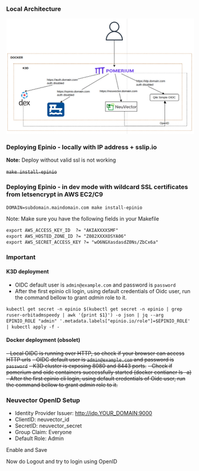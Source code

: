 
### Local Architecture

![](pomerium/k3d-architecture.png)

### Deploying Epinio - locally with IP address + sslip.io
 **Note:** Deploy without valid ssl is not working

~~`make install-epinio`~~

### Deploying Epinio - in dev mode with wildcard SSL certificates from letsencrypt in AWS EC2/C9
`DOMAIN=subdomain.maindomain.com make install-epinio`

Note: Make sure you have the following fields in your Makefile
```
export AWS_ACCESS_KEY_ID  ?= "AKIAXXXXSMF"
export AWS_HOSTED_ZONE_ID ?= "Z082XXXXOSYA06"
export AWS_SECRET_ACCESS_KEY ?= "wO6NGXasdasdZ0Ns/ZbCx6a"
```

### Important 
#### K3D deployment
- OIDC default user is `admin@example.com` and password is `password`
- After the first epinio cli login, using default credentials of Oidc user, run the command bellow to grant *admin* role to it.

```
kubectl get secret -n epinio $(kubectl get secret -n epinio | grep ruser-orbitadmspeedy | awk '{print $1}') -o json | jq --arg EPINIO_ROLE "admin" '.metadata.labels["epinio.io/role"]=$EPINIO_ROLE' | kubectl apply -f -
```
#### Docker deployment (obsolet)
~~- Local OIDC is running over HTTP, so check if your browser can access HTTP urls~~
~~- OIDC default user is `admin@example.com` and password is `password`~~
~~- K3D cluster is exposing 8080 and 8443 ports.~~
~~- Check if pomerium and oidc containers successfully started (docker contianer ls -a)~~
~~- After the first epinio cli login, using default credentials of Oidc user, run the command bellow to grant *admin* role to it.~~

### Neuvector OpenID Setup
- Identity Provider Issuer: http://idp.YOUR_DOMAIN:9000
- ClientID: neuvector_id
- SecretID: neuvector_secret
- Group Claim: Everyone
- Default Role: Admin

Enable and Save

Now do Logout and try to login using OpenID